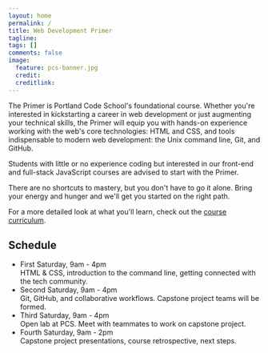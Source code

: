 ```yaml
---
layout: home
permalink: /
title: Web Development Primer
tagline: 
tags: []
comments: false
image:
  feature: pcs-banner.jpg
  credit: 
  creditlink: 
---
```


The Primer is Portland Code School's foundational course. Whether you're interested in kickstarting a career in web development or just augmenting your technical skills, the Primer will equip you with hands-on experience working with the web's core technologies: HTML and CSS, and tools indispensable to modern web development: the Unix command line, Git, and GitHub. 

Students with little or no experience coding but interested in our front-end and full-stack JavaScript courses are advised to start with the Primer.

There are no shortcuts to mastery, but you don't have to go it alone. Bring your energy and hunger and we'll get you started on the right path.

For a more detailed look at what you'll learn, check out the [course curriculum](course).


Schedule
--------

* First Saturday, 9am - 4pm<br>
    HTML & CSS, introduction to the command line, getting connected with the tech community. 
* Second Saturday, 9am - 4pm<br>
    Git, GitHub, and collaborative workflows. Capstone project teams will be formed. 
* Third Saturday, 9am - 4pm<br>
    Open lab at PCS. Meet with teammates to work on capstone project.
* Fourth Saturday, 9am - 2pm<br>
    Capstone project presentations, course retrospective, next steps.

